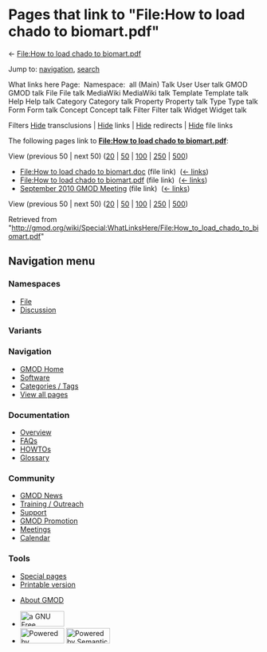 <div id="mw-page-base" class="noprint">

</div>

<div id="mw-head-base" class="noprint">

</div>

<div id="content" class="mw-body" role="main">

<span id="top"></span>

<div id="mw-js-message" style="display:none;">

</div>



# <span dir="auto">Pages that link to "File:How to load chado to biomart.pdf"</span>

<div id="bodyContent">

<div id="contentSub">

← [File:How to load chado to
biomart.pdf](/wiki/File:How_to_load_chado_to_biomart.pdf "File:How to load chado to biomart.pdf")

</div>

<div id="jump-to-nav" class="mw-jump">

Jump to: [navigation](#mw-navigation), [search](#p-search)

</div>

<div id="mw-content-text">

What links here Page:  Namespace:  all (Main) Talk User User talk GMOD
GMOD talk File File talk MediaWiki MediaWiki talk Template Template talk
Help Help talk Category Category talk Property Property talk Type Type
talk Form Form talk Concept Concept talk Filter Filter talk Widget
Widget talk

Filters
[Hide](/mediawiki/index.php?title=Special:WhatLinksHere/File:How_to_load_chado_to_biomart.pdf&hidetrans=1 "Special:WhatLinksHere/File:How to load chado to biomart.pdf")
transclusions \|
[Hide](/mediawiki/index.php?title=Special:WhatLinksHere/File:How_to_load_chado_to_biomart.pdf&hidelinks=1 "Special:WhatLinksHere/File:How to load chado to biomart.pdf")
links \|
[Hide](/mediawiki/index.php?title=Special:WhatLinksHere/File:How_to_load_chado_to_biomart.pdf&hideredirs=1 "Special:WhatLinksHere/File:How to load chado to biomart.pdf")
redirects \|
[Hide](/mediawiki/index.php?title=Special:WhatLinksHere/File:How_to_load_chado_to_biomart.pdf&hideimages=1 "Special:WhatLinksHere/File:How to load chado to biomart.pdf")
file links

The following pages link to **[File:How to load chado to
biomart.pdf](/wiki/File:How_to_load_chado_to_biomart.pdf "File:How to load chado to biomart.pdf")**:

View (previous 50 \| next 50)
([20](/mediawiki/index.php?title=Special:WhatLinksHere/File:How_to_load_chado_to_biomart.pdf&limit=20 "Special:WhatLinksHere/File:How to load chado to biomart.pdf")
\|
[50](/mediawiki/index.php?title=Special:WhatLinksHere/File:How_to_load_chado_to_biomart.pdf&limit=50 "Special:WhatLinksHere/File:How to load chado to biomart.pdf")
\|
[100](/mediawiki/index.php?title=Special:WhatLinksHere/File:How_to_load_chado_to_biomart.pdf&limit=100 "Special:WhatLinksHere/File:How to load chado to biomart.pdf")
\|
[250](/mediawiki/index.php?title=Special:WhatLinksHere/File:How_to_load_chado_to_biomart.pdf&limit=250 "Special:WhatLinksHere/File:How to load chado to biomart.pdf")
\|
[500](/mediawiki/index.php?title=Special:WhatLinksHere/File:How_to_load_chado_to_biomart.pdf&limit=500 "Special:WhatLinksHere/File:How to load chado to biomart.pdf"))

- [File:How to load chado to
  biomart.doc](/wiki/File:How_to_load_chado_to_biomart.doc "File:How to load chado to biomart.doc")
  (file link) ‎ <span class="mw-whatlinkshere-tools">([←
  links](/mediawiki/index.php?title=Special:WhatLinksHere&target=File%3AHow+to+load+chado+to+biomart.doc "Special:WhatLinksHere"))</span>
- [File:How to load chado to
  biomart.pdf](/wiki/File:How_to_load_chado_to_biomart.pdf "File:How to load chado to biomart.pdf")
  (file link) ‎ <span class="mw-whatlinkshere-tools">([←
  links](/mediawiki/index.php?title=Special:WhatLinksHere&target=File%3AHow+to+load+chado+to+biomart.pdf "Special:WhatLinksHere"))</span>
- [September 2010 GMOD
  Meeting](/wiki/September_2010_GMOD_Meeting "September 2010 GMOD Meeting")
  (file link) ‎ <span class="mw-whatlinkshere-tools">([←
  links](/mediawiki/index.php?title=Special:WhatLinksHere&target=September+2010+GMOD+Meeting "Special:WhatLinksHere"))</span>

View (previous 50 \| next 50)
([20](/mediawiki/index.php?title=Special:WhatLinksHere/File:How_to_load_chado_to_biomart.pdf&limit=20 "Special:WhatLinksHere/File:How to load chado to biomart.pdf")
\|
[50](/mediawiki/index.php?title=Special:WhatLinksHere/File:How_to_load_chado_to_biomart.pdf&limit=50 "Special:WhatLinksHere/File:How to load chado to biomart.pdf")
\|
[100](/mediawiki/index.php?title=Special:WhatLinksHere/File:How_to_load_chado_to_biomart.pdf&limit=100 "Special:WhatLinksHere/File:How to load chado to biomart.pdf")
\|
[250](/mediawiki/index.php?title=Special:WhatLinksHere/File:How_to_load_chado_to_biomart.pdf&limit=250 "Special:WhatLinksHere/File:How to load chado to biomart.pdf")
\|
[500](/mediawiki/index.php?title=Special:WhatLinksHere/File:How_to_load_chado_to_biomart.pdf&limit=500 "Special:WhatLinksHere/File:How to load chado to biomart.pdf"))

</div>

<div class="printfooter">

Retrieved from
"<http://gmod.org/wiki/Special:WhatLinksHere/File:How_to_load_chado_to_biomart.pdf>"

</div>

<div id="catlinks" class="catlinks catlinks-allhidden">

</div>

<div class="visualClear">

</div>

</div>

</div>

<div id="mw-navigation">

## Navigation menu

<div id="mw-head">



<div id="left-navigation">

<div id="p-namespaces" class="vectorTabs" role="navigation"
aria-labelledby="p-namespaces-label">

### Namespaces

- <span id="ca-nstab-image"><a href="/wiki/File:How_to_load_chado_to_biomart.pdf" accesskey="c"
  title="View the file page [c]">File</a></span>
- <span id="ca-talk"><a
  href="/mediawiki/index.php?title=File_talk:How_to_load_chado_to_biomart.pdf&amp;action=edit&amp;redlink=1"
  accesskey="t"
  title="Discussion about the content page [t]">Discussion</a></span>

</div>

<div id="p-variants" class="vectorMenu emptyPortlet" role="navigation"
aria-labelledby="p-variants-label">

### 

### Variants[](#)

<div class="menu">

</div>

</div>

</div>

<div id="right-navigation">





</div>



</div>

</div>

</div>

<div id="mw-panel">

<div id="p-logo" role="banner">

<a href="/wiki/Main_Page"
style="background-image: url(http://gmod.org/images/GMOD-cogs.png);"
title="Visit the main page"></a>

</div>

<div id="p-Navigation" class="portal" role="navigation"
aria-labelledby="p-Navigation-label">

### Navigation

<div class="body">

- <span id="n-GMOD-Home">[GMOD Home](/wiki/Main_Page)</span>
- <span id="n-Software">[Software](/wiki/GMOD_Components)</span>
- <span id="n-Categories-.2F-Tags">[Categories /
  Tags](/wiki/Categories)</span>
- <span id="n-View-all-pages">[View all
  pages](/wiki/Special:AllPages)</span>

</div>

</div>

<div id="p-Documentation" class="portal" role="navigation"
aria-labelledby="p-Documentation-label">

### Documentation

<div class="body">

- <span id="n-Overview">[Overview](/wiki/Overview)</span>
- <span id="n-FAQs">[FAQs](/wiki/Category:FAQ)</span>
- <span id="n-HOWTOs">[HOWTOs](/wiki/Category:HOWTO)</span>
- <span id="n-Glossary">[Glossary](/wiki/Glossary)</span>

</div>

</div>

<div id="p-Community" class="portal" role="navigation"
aria-labelledby="p-Community-label">

### Community

<div class="body">

- <span id="n-GMOD-News">[GMOD News](/wiki/GMOD_News)</span>
- <span id="n-Training-.2F-Outreach">[Training /
  Outreach](/wiki/Training_and_Outreach)</span>
- <span id="n-Support">[Support](/wiki/Support)</span>
- <span id="n-GMOD-Promotion">[GMOD
  Promotion](/wiki/GMOD_Promotion)</span>
- <span id="n-Meetings">[Meetings](/wiki/Meetings)</span>
- <span id="n-Calendar">[Calendar](/wiki/Calendar)</span>

</div>

</div>

<div id="p-tb" class="portal" role="navigation"
aria-labelledby="p-tb-label">

### Tools

<div class="body">

- <span id="t-specialpages"><a href="/wiki/Special:SpecialPages" accesskey="q"
  title="A list of all special pages [q]">Special pages</a></span>
- <span id="t-print"><a
  href="/mediawiki/index.php?title=Special:WhatLinksHere/File:How_to_load_chado_to_biomart.pdf&amp;printable=yes"
  rel="alternate" accesskey="p"
  title="Printable version of this page [p]">Printable version</a></span>

</div>

</div>

</div>

</div>

<div id="footer" role="contentinfo">

- <span id="footer-places-about">[About
  GMOD](/wiki/GMOD:About "GMOD:About")</span>

<!-- -->

- <span id="footer-copyrightico">[<img src="http://www.gnu.org/graphics/gfdl-logo-small.png" width="88"
  height="31" alt="a GNU Free Documentation License" />](http://www.gnu.org/licenses/fdl-1.3.html)</span>
- <span id="footer-poweredbyico">[<img src="/mediawiki/skins/common/images/poweredby_mediawiki_88x31.png"
  width="88" height="31" alt="Powered by MediaWiki" />](//www.mediawiki.org/)
  [<img
  src="/mediawiki/extensions/SemanticMediaWiki/includes/../resources/images/smw_button.png"
  width="88" height="31" alt="Powered by Semantic MediaWiki" />](https://www.semantic-mediawiki.org/wiki/Semantic_MediaWiki)</span>

<div style="clear:both">

</div>

</div>
